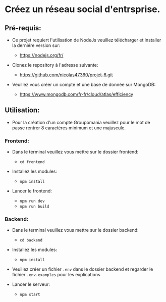 # Créez un réseau social d'entrsprise.

## Pré-requis:

* Ce projet requiert l'utilisation de NodeJs veuillez télécharger et installer la derniére version sur:
    * https://nodejs.org/fr/

* Clonez le repository à l'adresse suivante:
    * https://github.com/nicolas47360/projet-6.git 

* Veuillez vous créer un compte et une base de donnée sur MongoDB:
    * https://www.mongodb.com/fr-fr/cloud/atlas/efficiency

## Utilisation:
* Pour la création d'un compte Groupomania veuillez pour le mot de passe rentrer 8 caractéres minimum et une majuscule.

### Frontend:
* Dans le terminal veuillez vous mettre sur le dossier frontend:
    * `cd frontend`

* Installez les modules:
    * `npm install`

* Lancer le frontend:
    * `npm run dev`
    * `npm run build`

### Backend:

* Dans le terminal veuillez vous mettre sur le dossier backend:
    * `cd backend`

* Installez les modules:
    * `npm install`

* Veuillez créer un fichier `.env` dans le dossier backend et regarder le fichier `.env.examples` pour les explications


* Lancer le serveur:
    * `npm start `
